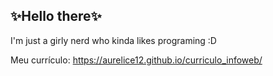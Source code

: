 ## ✨Hello there✨
I'm just a girly nerd who kinda likes programing :D

Meu currículo: https://aurelice12.github.io/curriculo_infoweb/
